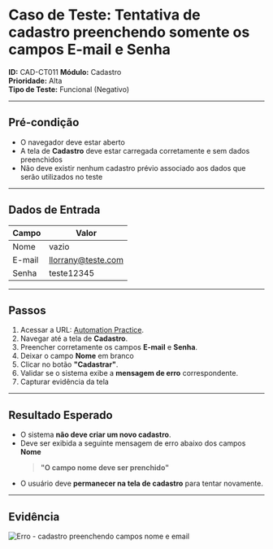 # Caso de Teste: Tentativa de cadastro preenchendo somente os campos E-mail e Senha

**ID:** CAD-CT011
**Módulo:** Cadastro  
**Prioridade:** Alta  
**Tipo de Teste:** Funcional (Negativo)  

---

## Pré-condição
- O navegador deve estar aberto
- A tela de **Cadastro** deve estar carregada corretamente e sem dados preenchidos
- Não deve existir nenhum cadastro prévio associado aos dados que serão utilizados no teste

---

## Dados de Entrada
| Campo  | Valor               |
|--------|---------------------|
| Nome   | vazio |
| E-mail | llorrany@teste.com |
| Senha  | teste12345 |

---

## Passos
1. Acessar a URL: [Automation Practice](https://www.automationpratice.com.br/).
2. Navegar até a tela de **Cadastro**.
3. Preencher corretamente os campos **E-mail** e **Senha**.
4. Deixar o campo **Nome** em branco
5. Clicar no botão **"Cadastrar"**.
6. Validar se o sistema exibe a **mensagem de erro** correspondente.
7. Capturar evidência da tela

---

## Resultado Esperado
- O sistema **não deve criar um novo cadastro**.
- Deve ser exibida a seguinte mensagem de erro abaixo dos campos **Nome** 
  > **"O campo nome deve ser prenchido"**
- O usuário deve **permanecer na tela de cadastro** para tentar novamente.

---

## Evidência
![Erro - cadastro preenchendo campos nome e email](/3_Evidências/CT011.tentativa_de_cadastro_preenchendo_campos_email_e_senha.JPG)
